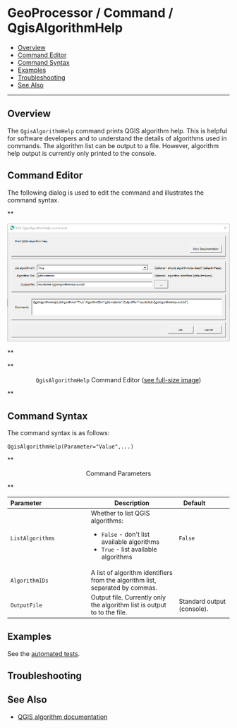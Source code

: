 # GeoProcessor / Command / QgisAlgorithmHelp #

*   [Overview](#overview)
*   [Command Editor](#command-editor)
*   [Command Syntax](#command-syntax)
*   [Examples](#examples)
*   [Troubleshooting](#troubleshooting)
*   [See Also](#see-also)

-------------------------

## Overview ##

The `QgisAlgorithmHelp` command prints QGIS algorithm help.
This is helpful for software developers and to understand the details of algorithms used in commands.
The algorithm list can be output to a file.
However, algorithm help output is currently only printed to the console.

## Command Editor ##

The following dialog is used to edit the command and illustrates the command syntax.

**<p style="text-align: center;">
![QgisAlgorithmHelp](QgisAlgorithmHelp.png)
</p>**

**<p style="text-align: center;">
`QgisAlgorithmHelp` Command Editor (<a href="../QgisAlgorithmHelp.png">see full-size image</a>)
</p>**

## Command Syntax ##

The command syntax is as follows:

```text
QgisAlgorithmHelp(Parameter="Value",...)
```
**<p style="text-align: center;">
Command Parameters
</p>**

| **Parameter**&nbsp;&nbsp;&nbsp;&nbsp;&nbsp;&nbsp;&nbsp;&nbsp;&nbsp;&nbsp;&nbsp;&nbsp;&nbsp;&nbsp;&nbsp;&nbsp;&nbsp;&nbsp;&nbsp;&nbsp;&nbsp;&nbsp;&nbsp;&nbsp;&nbsp;&nbsp; | **Description** | **Default**&nbsp;&nbsp;&nbsp;&nbsp;&nbsp;&nbsp;&nbsp;&nbsp;&nbsp;&nbsp; |
| --------------|-----------------|----------------- |
| `ListAlgorithms` | Whether to list QGIS algorithms:<ul><li>`False` - don't list available algorithms</li><li>`True` - list available algorithms</li></ul> | `False` |
| `AlgorithmIDs` | A list of algorithm identifiers from the algorithm list, separated by commas. | |
| `OutputFile` | Output file.  Currently only the algorithm list is output to to the file. | Standard output (console). |

## Examples ##

See the [automated tests](https://github.com/OpenWaterFoundation/owf-app-geoprocessor-python-test/tree/main/test/commands/QgisAlgorithmHelp).

## Troubleshooting ##

## See Also ##

*   [QGIS algorithm documentation](https://docs.qgis.org/latest/en/docs/user_manual/processing_algs/index.html)
